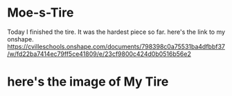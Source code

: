 # Moe-s-Tire
Today I finished the tire. It was the hardest piece so far.
here's the link to my onshape.
https://cvilleschools.onshape.com/documents/798398c0a75531ba4dfbbf37/w/fd22ba7414ec79ff5ce41809/e/23cf9800c424d0b0516b56e2
# here's the image of My Tire

